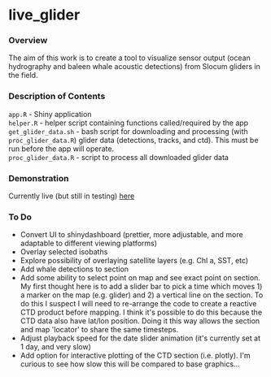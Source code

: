live_glider
================
### Overview

The aim of this work is to create a tool to visualize sensor output (ocean hydrography and baleen whale acoustic detections) from Slocum gliders in the field.

### Description of Contents

`app.R` - Shiny application  
`helper.R` - helper script containing functions called/required by the app 
`get_glider_data.sh` - bash script for downloading and processing (with `proc_glider_data.R`) glider data (detections, tracks, and ctd). This must be run before the app will operate.  
`proc_glider_data.R` - script to process all downloaded glider data  

### Demonstration

Currently live (but still in testing) [here](http://leviathan.ocean.dal.ca/live_glider/)

### To Do

* Convert UI to shinydashboard (prettier, more adjustable, and more adaptable to different viewing platforms)  
* Overlay selected isobaths  
* Explore possibility of overlaying satellite layers (e.g. Chl a, SST, etc)
* Add whale detections to section
* Add some ability to select point on map and see exact point on section. My first thought here is to add a slider bar to pick a time which moves 1) a marker on the map (e.g. glider) and 2) a vertical line on the section. To do this I suspect I will need to re-arrange the code to create a reactive CTD product before mapping. I think it's possible to do this because the CTD data also have lat/lon position. Doing it this way allows the section and map 'locator' to share the same timesteps.
* Adjust playback speed for the date slider animation (it's currently set at 1 day, and very slow)  
* Add option for interactive plotting of the CTD section (i.e. plotly). I'm curious to see how slow this will be compared to base graphics...  

